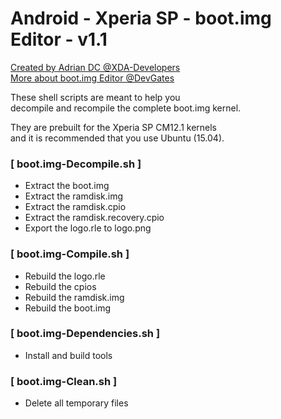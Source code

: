 # Android - Xperia SP - boot.img Editor - v1.1
[Created by Adrian DC @XDA-Developers](http://forum.xda-developers.com/member.php?u=2233641)
<br />
[More about boot.img Editor @DevGates](http://adriandc.comeze.com/xperiaspbootimg.html)

These shell scripts are meant to help you<br />
decompile and recompile the complete boot.img kernel.

They are prebuilt for the Xperia SP CM12.1 kernels<br />
and it is recommended that you use Ubuntu (15.04). 



### [ boot.img-Decompile.sh ]
- Extract the boot.img
- Extract the ramdisk.img
- Extract the ramdisk.cpio
- Extract the ramdisk.recovery.cpio
- Export the logo.rle to logo.png

### [ boot.img-Compile.sh ]
- Rebuild the logo.rle
- Rebuild the cpios
- Rebuild the ramdisk.img
- Rebuild the boot.img

### [ boot.img-Dependencies.sh ]
- Install and build tools

### [ boot.img-Clean.sh ]
- Delete all temporary files
